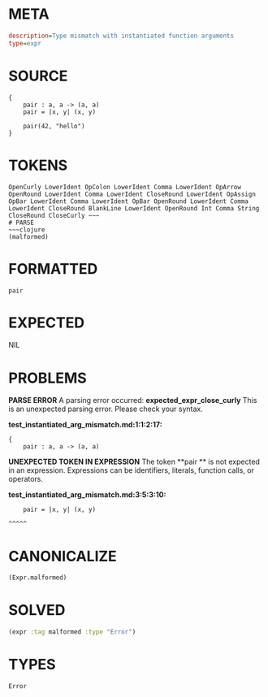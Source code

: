 # META
~~~ini
description=Type mismatch with instantiated function arguments
type=expr
~~~
# SOURCE
~~~roc
{
    pair : a, a -> (a, a)
    pair = |x, y| (x, y)

    pair(42, "hello")
}
~~~
# TOKENS
~~~text
OpenCurly LowerIdent OpColon LowerIdent Comma LowerIdent OpArrow OpenRound LowerIdent Comma LowerIdent CloseRound LowerIdent OpAssign OpBar LowerIdent Comma LowerIdent OpBar OpenRound LowerIdent Comma LowerIdent CloseRound BlankLine LowerIdent OpenRound Int Comma String CloseRound CloseCurly ~~~
# PARSE
~~~clojure
(malformed)
~~~
# FORMATTED
~~~roc
pair 
~~~
# EXPECTED
NIL
# PROBLEMS
**PARSE ERROR**
A parsing error occurred: **expected_expr_close_curly**
This is an unexpected parsing error. Please check your syntax.

**test_instantiated_arg_mismatch.md:1:1:2:17:**
```roc
{
    pair : a, a -> (a, a)
```


**UNEXPECTED TOKEN IN EXPRESSION**
The token **pair ** is not expected in an expression.
Expressions can be identifiers, literals, function calls, or operators.

**test_instantiated_arg_mismatch.md:3:5:3:10:**
```roc
    pair = |x, y| (x, y)
```
    ^^^^^


# CANONICALIZE
~~~clojure
(Expr.malformed)
~~~
# SOLVED
~~~clojure
(expr :tag malformed :type "Error")
~~~
# TYPES
~~~roc
Error
~~~
